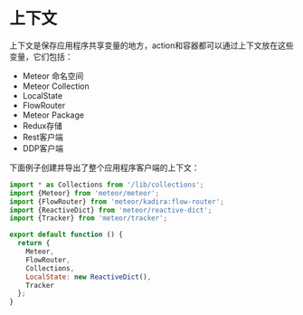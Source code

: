 # 上下文

上下文是保存应用程序共享变量的地方，action和容器都可以通过上下文放在这些变量，它们包括：

* Meteor 命名空间
* Meteor Collection
* LocalState
* FlowRouter
* Meteor Package
* Redux存储
* Rest客户端
* DDP客户端

下面例子创建并导出了整个应用程序客户端的上下文：

```js
import * as Collections from '/lib/collections';
import {Meteor} from 'meteor/meteor';
import {FlowRouter} from 'meteor/kadira:flow-router';
import {ReactiveDict} from 'meteor/reactive-dict';
import {Tracker} from 'meteor/tracker';

export default function () {
  return {
    Meteor,
    FlowRouter,
    Collections,
    LocalState: new ReactiveDict(),
    Tracker
  };
}
```
